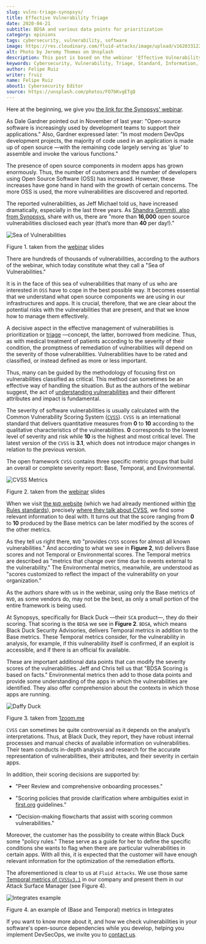 ```yaml
---
slug: vulns-triage-synopsys/
title: Effective Vulnerability Triage
date: 2020-04-21
subtitle: BDSA and various data points for prioritization
category: opinions
tags: cybersecurity, vulnerability, software
image: https://res.cloudinary.com/fluid-attacks/image/upload/v1620331220/blog/vulns-triage-synopsys/cover_iesvfh.webp
alt: Photo by Jeremy Thomas on Unsplash
description: This post is based on the webinar 'Effective Vulnerability Remediation Requires More than One Data Point' by Jeff Michael and Chris Fearon from Synopsys.
keywords: Cybersecurity, Vulnerability, Triage, Standard, Information, Software, Application, Ethical Hacking, Pentesting
author: Felipe Ruiz
writer: fruiz
name: Felipe Ruiz
about1: Cybersecurity Editor
source: https://unsplash.com/photos/FO7bKvgETgQ
---
```


Here at the beginning, we give you [the link for the Synopsys'
webinar](https://www.brighttalk.com/webcast/13983/382758).

As Dale Gardner pointed out in November of last year: "Open-source
software is increasingly used by development teams to support their
applications." Also, Gardner expressed later: "In most modern DevOps
development projects, the majority of code used in an application is
made up of open source —with the remaining code largely serving as
'glue' to assemble and invoke the various functions."

The presence of open source components in modern apps has grown
enormously. Thus, the number of customers and the number of developers
using Open Source Software (OSS) has increased. However, these
increases have gone hand in hand with the growth of certain concerns.
The more OSS is used, the more vulnerabilities are discovered and
reported.

The reported vulnerabilities, as Jeff Michael told us, have increased
dramatically, especially in the last three years. As [Shandra Gemmiti,
also from
Synopsys](https://www.synopsys.com/blogs/software-security/prioritize-open-source-vulnerabilities/?cmp=em-sig-brighttalk&utm_medium=webinar&utm_source=brighttalk),
share with us, there are "more than **16,000** open source
vulnerabilities disclosed each year (that’s more than **40** per
day\!)."

<div class="imgblock">

![Sea of Vulnerabilities](https://res.cloudinary.com/fluid-attacks/image/upload/v1620331219/blog/vulns-triage-synopsys/sea_edvd12.webp)

<div class="title">

Figure 1. taken from the
[webinar](https://www.brighttalk.com/webcast/13983/382758) slides

</div>

</div>

There are hundreds of thousands of vulnerabilities, according to the
authors of the webinar, which today constitute what they call a "Sea of
Vulnerabilities."

It is in the face of this sea of vulnerabilities that many of us who are
interested in `OSS` have to cope in the best possible way. It becomes
essential that we understand what open source components we are using in
our infrastructures and apps. It is crucial, therefore, that we are
clear about the potential risks with the vulnerabilities that are
present, and that we know how to manage them effectively.

A decisive aspect in the effective management of vulnerabilities is
prioritization or [triage](https://en.wikipedia.org/wiki/Triage)
—concept, the latter, borrowed from medicine. Thus, as with medical
treatment of patients according to the severity of their condition, the
promptness of remediation of vulnerabilities will depend on the severity
of those vulnerabilities. Vulnerabilities have to be rated and
classified, or instead defined as more or less important.

Thus,
many can be guided by the methodology of focusing first
on vulnerabilities classified as critical.
This method can sometimes be an effective way of handling the situation.
But as the authors of the webinar suggest,
the act of [understanding vulnerabilities](../../solutions/vulnerability-management/)
and their different attributes and impact
is fundamental.

The severity of software vulnerabilities is usually calculated with the
Common Vulnerability Scoring System
([`CVSS`](https://www.first.org/cvss/)). `CVSS` is an international
standard that delivers quantitative measures from **0** to **10**
according to the qualitative characteristics of the vulnerabilities.
**0** corresponds to the lowest level of severity and risk while **10**
is the highest and most critical level. The latest version of the `CVSS`
is **3.1**, which does not introduce major changes in relation to the
previous version.

The open framework `CVSS` contains three specific metric groups that
build an overall or complete severity report: Base, Temporal, and
Environmental.

<div class="imgblock">

![CVSS Metrics](https://res.cloudinary.com/fluid-attacks/image/upload/v1620331218/blog/vulns-triage-synopsys/cvss_ebdnd1.webp)

<div class="title">

Figure 2. taken from the
[webinar](https://www.brighttalk.com/webcast/13983/382758) slides

</div>

</div>

When we visit [the `NVD` website](https://nvd.nist.gov/) (which we had
already mentioned within [the Rules standards](../rules-new-standard/)),
precisely [where they talk about
CVSS](https://nvd.nist.gov/vuln-metrics/cvss), we find some relevant
information to deal with. It turns out that the score ranging from **0**
to **10** produced by the Base metrics can be later modified by the
scores of the other metrics.

As they tell us right there, `NVD` "provides `CVSS` scores for almost
all known vulnerabilities." And according to what we see in **Figure
2**, `NVD` delivers Base scores and not Temporal or Environmental
scores. The Temporal metrics are described as "metrics that change over
time due to events external to the vulnerability." The Environmental
metrics, meanwhile, are understood as "scores customized to reflect the
impact of the vulnerability on your organization."

As the authors share with us in the webinar, using only the Base metrics
of `NVD`, as some vendors do, may not be the best, as only a small
portion of the entire framework is being used.

At Synopsys, specifically for Black Duck —their `SCA` product—, they do
their scoring. That scoring is the `BDSA` we see in **Figure 2**.
`BDSA`, which means Black Duck Security Advisories, delivers Temporal
metrics in addition to the Base metrics. These Temporal metrics
consider, for the vulnerability in analysis, for example, if this
vulnerability itself is confirmed, if an exploit is accessible, and if
there is an official fix available.

These are important additional data points that can modify the severity
scores of the vulnerabilities. Jeff and Chris tell us that "BDSA Scoring
is based on facts." Environmental metrics then add to those data points
and provide some understanding of the apps in which the vulnerabilities
are identified. They also offer comprehension about the contexts in
which those apps are running.

<div class="imgblock">

![Daffy Duck](https://res.cloudinary.com/fluid-attacks/image/upload/v1620331217/blog/vulns-triage-synopsys/duck_wib3xc.webp)

<div class="title">

Figure 3. taken from [1zoom.me](https://www.1zoom.me/big2/55/179203-Sepik.jpg)

</div>

</div>

`CVSS` can sometimes be quite controversial as it depends on the
analyst’s interpretations. Thus, at Black Duck, they report, they have
robust internal processes and manual checks of available information on
vulnerabilities. Their team conducts in-depth analysis and research for
the accurate representation of vulnerabilities, their attributes, and
their severity in certain apps.

In addition, their scoring decisions are supported by:

- "Peer Review and comprehensive onboarding processes."

- "Scoring policies that provide clarification where ambiguities exist
  in [first.org](https://www.first.org/) guidelines."

- "Decision-making flowcharts that assist with scoring common
  vulnerabilities."

Moreover, the customer has the possibility to create within Black Duck
some "policy rules." These serve as a guide for her to define the
specific conditions she wants to flag when there are particular
vulnerabilities in certain apps. With all this, it is expected that the
customer will have enough relevant information for the optimization of
the remediation efforts.

The aforementioned is clear to us at `Fluid Attacks`. We use those same
[Temporal metrics of
`CVSSv3.1`](https://www.first.org/cvss/calculator/3.1) in our company
and present them in our Attack Surface Manager (see Figure 4).

<div class="imgblock">

![Integrates example](https://res.cloudinary.com/fluid-attacks/image/upload/v1620331218/blog/vulns-triage-synopsys/integrates_z1se4c.webp)

<div class="title">

Figure 4. an example of (Base and Temporal) metrics in Integrates

</div>

</div>

If you want to know more about it,
and how we check vulnerabilities
in your software's open-source dependencies
while you develop,
helping you implement DevSecOps,
we invite you to [contact us](../../contact-us/).
